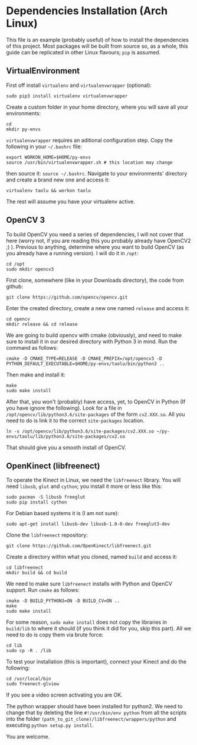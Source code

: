 # Dependencies Installation (Arch Linux)
This file is an example (probably useful) of how to install the dependencies of
this project. Most packages will be built from source so, as a whole, this guide
can be replicated in other Linux flavours; `pip` is assumed.

## VirtualEnvironment
First off install `virtualenv` and `virtualenvwrapper` (optional):

    sudo pip3 install virtualenv virtualenvwrapper

Create a custom folder in your home directory, where you will save all your
environments:

    cd
    mkdir py-envs

`virtualenvwrapper` requires an aditional configuration step. Copy the following
in your `~/.bashrc` file:

    export WORKON_HOME=$HOME/py-envs
    source /usr/bin/virtualenvwrapper.sh # this location may change

then source it: `source ~/.bashrc`.
Navigate to your environments' directory and create a brand new one and access
it:

    virtualenv taolu && workon taolu
The rest will assume you have your virtualenv active.

## OpenCV 3
To build OpenCV you need a series of dependencies, I will not cover that here
(worry not, if you are reading this you probably already have OpenCV2 ;) ).
Previous to anything, determine where you want to build OpenCV (as you already
have a running version). I will do it in `/opt`:

    cd /opt
    sudo mkdir opencv3
First clone, somewhere (like in your Downloads directory), the code from github:

    git clone https://github.com/opencv/opencv.git
Enter the created directory, create a new one named `release` and access it:

    cd opencv
    mkdir release && cd release
We are going to build opencv with cmake (obviously), and need to make sure to
install it in our desired directory with Python 3 in mind. Run the command as
follows:

    cmake -D CMAKE_TYPE=RELEASE -D CMAKE_PREFIX=/opt/opencv3 -D PYTHON_DEFAULT_EXECUTABLE=$HOME/py-envs/taolu/bin/python3 ..

Then make and install it:

    make
    sudo make install
After that, you won't (probably) have access, yet, to OpenCV in Python (If you
have ignore the following). Look for a file in
`/opt/opencv/lib/python3.6/site-packages` of the form `cv2.XXX.so`. All you need
to do is link it to the correct `site-packages` location.

    ln -s /opt/opencv/lib/python3.6/site-packages/cv2.XXX.so ~/py-envs/taolu/lib/python3.6/site-packages/cv2.so
That should give you a smooth install of OpenCV.

## OpenKinect (libfreenect)
To operate the Kinect in Linux, we need the `libfreenect` library. You will need `libusb`, `glut` and `cython`; you install it more or less like this:

    sudo pacman -S libusb freeglut
    sudo pip install cython
    
For Debian based systems it is (I am not sure):

    sudo apt-get install libusb-dev libusb-1.0-0-dev freeglut3-dev
    
Clone the `libfreenect` repository:

    git clone https://github.com/OpenKinect/libfreenect.git
Create a directory within what you cloned, named `build` and access it:
    
    cd libfreenect
    mkdir build && cd build
    
We need to make sure `libfreenect` installs with Python and OpenCV support. Run `cmake` as follows:

    cmake -D BUILD_PYTHON3=ON -D BUILD_CV=ON ..
    make
    sudo make install
    
For some reason, `sudo make install` does not copy the libraries in `build/lib` to where it should (if you think it did for you, skip this part). All we need to do is copy them via brute force:
    
    cd lib
    sudo cp -R . /lib
To test your installation (this is important), connect your Kinect and do the following:

    cd /usr/local/bin
    sudo freenect-glview
If you see a video screen activating you are OK.

The python wrapper should have been installed for python2. We need to change that by deleting the line `#!/usr/bin/env python` from all the scripts into the folder `(path_to_git_clone)/libfreenect/wrappers/python` and executing `python setup.py install`.

You are welcome.


























